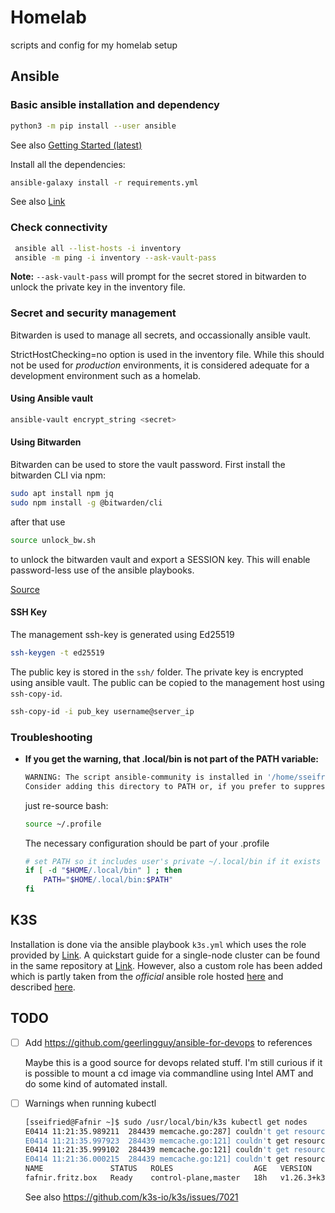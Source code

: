 # Homelab
scripts and config for my homelab setup

## Ansible

### Basic ansible installation and dependency 

``` bash
python3 -m pip install --user ansible
```
See also [Getting Started (latest)](https://docs.ansible.com/ansible/latest/getting_started/index.html)

Install all the dependencies:
``` bash
ansible-galaxy install -r requirements.yml
```
See also [Link](https://docs.ansible.com/ansible/latest/collections_guide/collections_installing.html#collection-requirements-file)

### Check connectivity

``` bash
 ansible all --list-hosts -i inventory
 ansible -m ping -i inventory --ask-vault-pass
```
**Note:** `--ask-vault-pass` will prompt for the secret stored in bitwarden to unlock the private key in the inventory file.

### Secret and security management

Bitwarden is used to manage all secrets, and occassionally ansible vault.

StrictHostChecking=no option is used in the inventory file. While this should not be used for _production_ environments, it is considered adequate for a development environment such as a homelab.

#### Using Ansible vault

``` bash
ansible-vault encrypt_string <secret>
```

#### Using Bitwarden

Bitwarden can be used to store the vault password. First install the bitwarden CLI via npm:

``` bash
sudo apt install npm jq
sudo npm install -g @bitwarden/cli
```

after that use 

``` bash
source unlock_bw.sh
```

to unlock the bitwarden vault and export a SESSION key. This will enable password-less use of the ansible playbooks.

[Source](https://theorangeone.net/posts/ansible-vault-bitwarden/)

#### SSH Key

The management ssh-key is generated using Ed25519

``` bash
ssh-keygen -t ed25519
```

The public key is stored in the `ssh/` folder. The private key is encrypted using ansible vault. The public can be copied to the management host using `ssh-copy-id`.

``` bash
ssh-copy-id -i pub_key username@server_ip
```

### Troubleshooting
* **If you get the warning, that .local/bin is not part of the PATH variable:**
  ``` bash
  WARNING: The script ansible-community is installed in '/home/sseifried/.local/bin' which is not on PATH.
  Consider adding this directory to PATH or, if you prefer to suppress this warning, use --no-warn-script-location.
  ```

  just re-source bash:
  ``` bash
  source ~/.profile
  ```

  The necessary configuration should be part of your .profile

  ``` bash
  # set PATH so it includes user's private ~/.local/bin if it exists
  if [ -d "$HOME/.local/bin" ] ; then
      PATH="$HOME/.local/bin:$PATH"
  fi
  ```

## K3S

Installation is done via the ansible playbook ```k3s.yml``` which uses the role provided by [Link](https://github.com/PyratLabs/ansible-role-k3s). A quickstart guide for a single-node cluster can be found in the same repository at [Link](https://github.com/PyratLabs/ansible-role-k3s/blob/main/documentation/quickstart-single-node.md). However, also a custom role has been added which is partly taken from the _official_ ansible role hosted [here](https://github.com/k3s-io/k3s-ansible) and described [here](https://www.suse.com/c/rancher_blog/deploying-k3s-with-ansible/).

## TODO

* [ ] Add https://github.com/geerlingguy/ansible-for-devops to references

  Maybe this is a good source for devops related stuff. I'm still curious if it is possible to mount a cd image via commandline using Intel AMT and do some kind of automated install.

* [ ] Warnings when running kubectl
  ``` bash
  [sseifried@Fafnir ~]$ sudo /usr/local/bin/k3s kubectl get nodes
  E0414 11:21:35.989211  284439 memcache.go:287] couldn't get resource list for metrics.k8s.io/v1beta1: the server is currently unable to handle the request
  E0414 11:21:35.997923  284439 memcache.go:121] couldn't get resource list for metrics.k8s.io/v1beta1: the server is currently unable to handle the request
  E0414 11:21:35.999102  284439 memcache.go:121] couldn't get resource list for metrics.k8s.io/v1beta1: the server is currently unable to handle the request
  E0414 11:21:36.000215  284439 memcache.go:121] couldn't get resource list for metrics.k8s.io/v1beta1: the server is currently unable to handle the request
  NAME               STATUS   ROLES                  AGE   VERSION
  fafnir.fritz.box   Ready    control-plane,master   18h   v1.26.3+k3s1
  ```
  See also https://github.com/k3s-io/k3s/issues/7021
